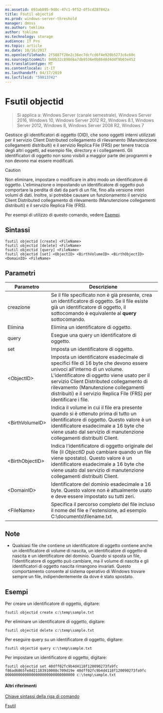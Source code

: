 ```yaml
---
ms.assetid: 693ab895-9d0c-47c1-9f52-df5cd287842a
title: Fsutil objectid
ms.prod: windows-server-threshold
manager: dmoss
ms.author: toklima
author: toklima
ms.technology: storage
audience: IT Pro
ms.topic: article
ms.date: 10/16/2017
ms.openlocfilehash: 2f5887f20e2c36ec7dcfcd6f4e920b5273c6c60c
ms.sourcegitcommit: 0d0b32c8986ba7db9536e0b8648d4ddf9b03e452
ms.translationtype: MT
ms.contentlocale: it-IT
ms.lasthandoff: 04/17/2019
ms.locfileid: "59813742"
---
```

# <a name="fsutil-objectid"></a>Fsutil objectid
>Si applica a: Windows Server (canale semestrale), Windows Server 2016, Windows 10, Windows Server 2012 R2, Windows 8.1, Windows Server 2012, Windows 8, Windows Server 2008 R2, Windows 7

Gestisce gli identificatori di oggetto (OID), che sono oggetti interni utilizzati per il servizio Client Distributed collegamento di rilevamento (Manutenzione collegamenti distribuiti) e il servizio Replica File (FRS) per tenere traccia degli altri oggetti, ad esempio file, directory e i collegamenti. Gli identificatori di oggetto non sono visibili a maggior parte dei programmi e non devono mai essere modificati.

> [!CAUTION]
> Non eliminare, impostare o modificare in altro modo un identificatore di oggetto. L'eliminazione o impostando un identificatore di oggetto può comportare la perdita di dati da parti di un file, fino alla versione interi volumi di dati. Inoltre, si potrebbe causare un funzionamento il servizio Client Distributed collegamento di rilevamento (Manutenzione collegamenti distribuiti) e il servizio Replica File (FRS).

Per esempi di utilizzo di questo comando, vedere [Esempi](#BKMK_examples).

## <a name="syntax"></a>Sintassi

```
fsutil objectid [create] <FileName>
fsutil objectid [delete] <FileName>
fsutil objectid [query] <FileName>
fsutil objectid [set] <ObjectID> <BirthVolumeID> <BirthObjectID> <DomainID> <FileName>
```

## <a name="parameters"></a>Parametri

|Parametro|Descrizione|
|-------------|---------------|
|creazione|Se il file specificato non è già presente, crea un identificatore di oggetto. Se il file esiste già un identificatore di oggetto, il sottocomando è equivalente al **query** sottocomando.|
|Elimina|Elimina un identificatore di oggetto.|
|query|Esegue una query un identificatore di oggetto.|
|set|Imposta un identificatore di oggetto.|
|\<ObjectID>|Imposta un identificatore esadecimale di specifici file di 16 byte che devono essere univoci all'interno di un volume. L'identificatore di oggetto viene usato per il servizio Client Distributed collegamento di rilevamento (Manutenzione collegamenti distribuiti) e il servizio Replica File (FRS) per identificare i file.|
|\<BirthVolumeID>|Indica il volume in cui il file era presente quando si è ottenuto prima di tutto un identificatore di oggetto. Questo valore è un identificatore esadecimale a 16 byte che viene usato dal servizio di manutenzione collegamenti distribuiti Client.|
|\<BirthObjectID>|Indica l'identificatore di oggetto originale del file (il *ObjectID* può cambiare quando un file viene spostato). Questo valore è un identificatore esadecimale a 16 byte che viene usato dal servizio di manutenzione collegamenti distribuiti Client.|
|\<DomainID>|Identificatore del dominio esadecimale a 16 byte. Questo valore non è attualmente usato e deve essere impostato su tutti zeri.|
|\<FileName>|Specifica il percorso completo del file incluso il nome del file e l'estensione, ad esempio C:\documents\filename.txt.|

## <a name="remarks"></a>Note

-   Qualsiasi file che contiene un identificatore di oggetto contiene anche un identificatore di volume di nascita, un identificatore di oggetto di nascita e un identificatore del dominio. Quando si sposta un file, l'identificatore di oggetto può cambiare, ma il volume di nascita e gli identificatori di oggetto nascita rimangono invariati. Questo comportamento consente al sistema operativo di Windows trovare sempre un file, indipendentemente da dove è stato spostato.

## <a name="BKMK_examples"></a>Esempi
Per creare un identificatore di oggetto, digitare:

`fsutil objectid create c:\temp\sample.txt`

Per eliminare un identificatore di oggetto, digitare:

`fsutil objectid delete c:\temp\sample.txt`

Per eseguire query su un identificatore di oggetto, digitare:

`fsutil objectid query c:\temp\sample.txt`

Per impostare un identificatore di oggetto, digitare:

`fsutil objectid set 40dff02fc9b4d4118f120090273fa9fc f86ad6865fe8d21183910008c709d19e 40dff02fc9b4d4118f120090273fa9fc 00000000000000000000000000000000 c:\temp\sample.txt`

#### <a name="additional-references"></a>Altri riferimenti
[Chiave sintassi della riga di comando](Command-Line-Syntax-Key.md)

[Fsutil](Fsutil.md)



